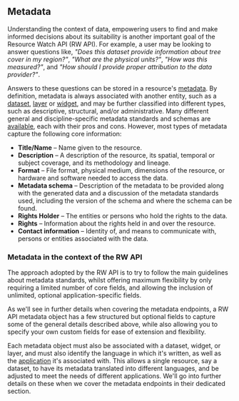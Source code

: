 ## Metadata

Understanding the context of data, empowering users to find and make informed decisions about its suitability is another important goal of the Resource Watch API (RW API). For example, a user may be looking to answer questions like, *"Does this dataset provide information about tree cover in my region?"*, *"What are the physical units?"*, *"How was this measured?"*, and *"How should I provide proper attribution to the data provider?"*.

Answers to these questions can be stored in a resource's [metadata](https://guides.ucf.edu/metadata/intrometadata). By definition, metadata is always associated with another entity, such as a [dataset](https://resource-watch.github.io/doc-api/index-rw.html#dataset), [layer](https://resource-watch.github.io/doc-api/index-rw.html#layer) or [widget](https://resource-watch.github.io/doc-api/index-rw.html#widget), and may be further classified into different types, such as descriptive, structural, and/or administrative. Many different general and discipline-specific metadata standards and schemas are [available](http://rd-alliance.github.io/metadata-directory/standards/), each with their pros and cons. However, most types of metadata capture the following core information:

- **Title/Name** – Name given to the resource.
- **Description** – A description of the resource, its spatial, temporal or subject coverage, and its methodology and lineage.
- **Format** – File format, physical medium, dimensions of the resource, or hardware and software needed to access the data.
- **Metadata schema** – Description of the metadata to be provided along with the generated data and a discussion of the metadata standards used, including the version of the schema and where the schema can be found.
- **Rights Holder** – The entities or persons who hold the rights to the data.
- **Rights** – Information about the rights held in and over the resource.
- **Contact information** – Identity of, and means to communicate with, persons or entities associated with the data.

### Metadata in the context of the RW API

The approach adopted by the RW API is to try to follow the main guidelines about metadata standards, whilst offering maximum flexibility by only requiring a limited number of core fields, and allowing the inclusion of unlimited, optional application-specific fields.

As we'll see in further details when covering the metadata endpoints, a RW API metadata object has a few structured but optional fields to capture some of the general details described above, while also allowing you to specify your own custom fields for ease of extension and flexibility.

Each metadata object must also be associated with a dataset, widget, or layer, and must also identify the language in which it's written, as well as the [application](https://resource-watch.github.io/doc-api/index-rw.html#applications) it's associated with. This allows a single resource, say a dataset, to have its metadata translated into different languages, and be adjusted to meet the needs of different applications. We'll go into further details on these when we cover the metadata endpoints in their dedicated section.
